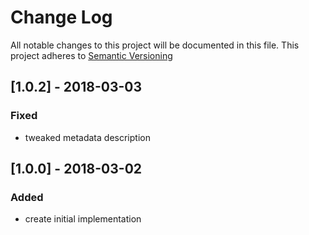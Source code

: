 # Change Log
All notable changes to this project will be documented in this file.
This project adheres to [Semantic Versioning](http://semver.org)

## [1.0.2] - 2018-03-03
### Fixed
- tweaked metadata description

## [1.0.0] - 2018-03-02
### Added
- create initial implementation
